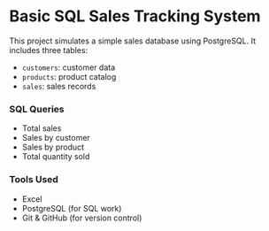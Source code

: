 # Basic SQL Sales Tracking System

This project simulates a simple sales database using PostgreSQL. It includes three tables:
- `customers`: customer data
- `products`: product catalog
- `sales`: sales records

### SQL Queries
- Total sales
- Sales by customer
- Sales by product
- Total quantity sold

### Tools Used
- Excel
- PostgreSQL (for SQL work)
- Git & GitHub (for version control)

